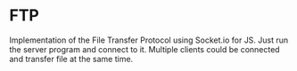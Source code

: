 # FTP
Implementation of the File Transfer Protocol using Socket.io for JS.
Just run the server program and connect to it.
Multiple clients could be connected and transfer file at the same time.
